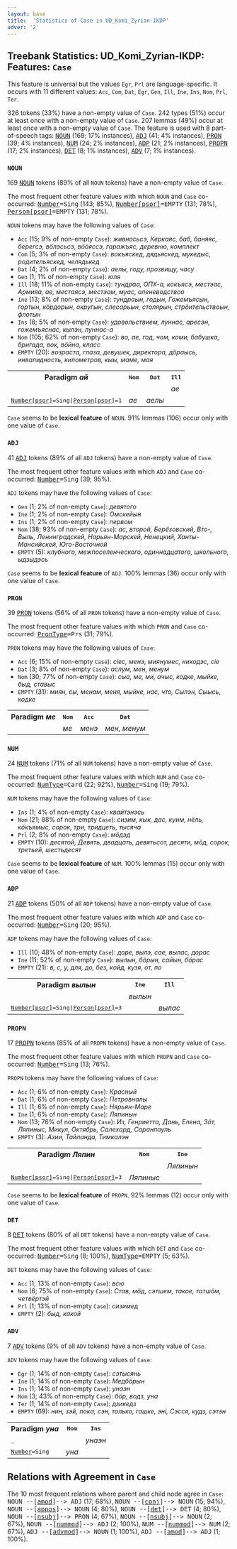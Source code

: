 ```yaml
---
layout: base
title:  'Statistics of Case in UD_Komi_Zyrian-IKDP'
udver: '2'
---
```


## Treebank Statistics: UD_Komi_Zyrian-IKDP: Features: `Case`

This feature is universal but the values `Egr`, `Prl` are language-specific.
It occurs with 11 different values: `Acc`, `Com`, `Dat`, `Egr`, `Gen`, `Ill`, `Ine`, `Ins`, `Nom`, `Prl`, `Ter`.

326 tokens (33%) have a non-empty value of `Case`.
242 types (51%) occur at least once with a non-empty value of `Case`.
207 lemmas (49%) occur at least once with a non-empty value of `Case`.
The feature is used with 8 part-of-speech tags: <tt><a href="kpv_ikdp-pos-NOUN.html">NOUN</a></tt> (169; 17% instances), <tt><a href="kpv_ikdp-pos-ADJ.html">ADJ</a></tt> (41; 4% instances), <tt><a href="kpv_ikdp-pos-PRON.html">PRON</a></tt> (39; 4% instances), <tt><a href="kpv_ikdp-pos-NUM.html">NUM</a></tt> (24; 2% instances), <tt><a href="kpv_ikdp-pos-ADP.html">ADP</a></tt> (21; 2% instances), <tt><a href="kpv_ikdp-pos-PROPN.html">PROPN</a></tt> (17; 2% instances), <tt><a href="kpv_ikdp-pos-DET.html">DET</a></tt> (8; 1% instances), <tt><a href="kpv_ikdp-pos-ADV.html">ADV</a></tt> (7; 1% instances).

### `NOUN`

169 <tt><a href="kpv_ikdp-pos-NOUN.html">NOUN</a></tt> tokens (89% of all `NOUN` tokens) have a non-empty value of `Case`.

The most frequent other feature values with which `NOUN` and `Case` co-occurred: <tt><a href="kpv_ikdp-feat-Number.html">Number</a></tt><tt>=Sing</tt> (143; 85%), <tt><a href="kpv_ikdp-feat-Number-psor.html">Number[psor]</a></tt><tt>=EMPTY</tt> (131; 78%), <tt><a href="kpv_ikdp-feat-Person-psor.html">Person[psor]</a></tt><tt>=EMPTY</tt> (131; 78%).

`NOUN` tokens may have the following values of `Case`:

* `Acc` (15; 9% of non-empty `Case`): <em>живносьсэ, Керкаяс, баб, баняяс, берегсэ, вӧлэсьсэ, вӧӧяссэ, гаражъяс, деревню, комплект</em>
* `Com` (5; 3% of non-empty `Case`): <em>вокъяскед, дядьяскед, мукедыс, родительяскед, челядькед</em>
* `Dat` (4; 2% of non-empty `Case`): <em>аелы, году, прозвищу, часу</em>
* `Gen` (1; 1% of non-empty `Case`): <em>юля</em>
* `Ill` (18; 11% of non-empty `Case`): <em>тундраа, ОПХ-а, кокъясэ, местэас, Армияа, ае, местаясэ, местэам, муас, оленеводствоо</em>
* `Ine` (13; 8% of non-empty `Case`): <em>тундраын, годын, Гожемъясын, гортын, кӧрдорын, округын, слесарьын, столярын, стрӧительствоын, флотын</em>
* `Ins` (8; 5% of non-empty `Case`): <em>удовольствием, луннас, аресэн, гожемъяснас, кылэн, луннас-а</em>
* `Nom` (105; 62% of non-empty `Case`): <em>во, ае, год, чом, коми, бабушка, бригада, вок, вӧйна, класс</em>
* `EMPTY` (20): <em>возраста, глаза, девушек, директора, дӧраысь, инвалидность, километров, кыы, маме, мая</em>

<table>
  <tr><th>Paradigm <i>ай</i></th><th><tt>Nom</tt></th><th><tt>Dat</tt></th><th><tt>Ill</tt></th></tr>
  <tr><td><tt></tt></td><td></td><td></td><td><em>ае</em></td></tr>
  <tr><td><tt><tt><a href="kpv_ikdp-feat-Number-psor.html">Number[psor]</a></tt><tt>=Sing</tt>|<tt><a href="kpv_ikdp-feat-Person-psor.html">Person[psor]</a></tt><tt>=1</tt></tt></td><td><em>ае</em></td><td><em>аелы</em></td><td></td></tr>
</table>

`Case` seems to be **lexical feature** of `NOUN`. 91% lemmas (106) occur only with one value of `Case`.

### `ADJ`

41 <tt><a href="kpv_ikdp-pos-ADJ.html">ADJ</a></tt> tokens (89% of all `ADJ` tokens) have a non-empty value of `Case`.

The most frequent other feature values with which `ADJ` and `Case` co-occurred: <tt><a href="kpv_ikdp-feat-Number.html">Number</a></tt><tt>=Sing</tt> (39; 95%).

`ADJ` tokens may have the following values of `Case`:

* `Gen` (1; 2% of non-empty `Case`): <em>девятого</em>
* `Ine` (1; 2% of non-empty `Case`): <em>Омскейын</em>
* `Ins` (1; 2% of non-empty `Case`): <em>первом</em>
* `Nom` (38; 93% of non-empty `Case`): <em>ас, второй, Берёзовский, Вто-, Выль, Ленинградскей, Нарьян-Марскей, Ненецкий, Ханты-Мансийскей, Юго-Восточной</em>
* `EMPTY` (5): <em>клубного, межпоселенческого, одиннадцатого, школьного, ыдзыдэсь</em>

`Case` seems to be **lexical feature** of `ADJ`. 100% lemmas (36) occur only with one value of `Case`.

### `PRON`

39 <tt><a href="kpv_ikdp-pos-PRON.html">PRON</a></tt> tokens (56% of all `PRON` tokens) have a non-empty value of `Case`.

The most frequent other feature values with which `PRON` and `Case` co-occurred: <tt><a href="kpv_ikdp-feat-PronType.html">PronType</a></tt><tt>=Prs</tt> (31; 79%).

`PRON` tokens may have the following values of `Case`:

* `Acc` (6; 15% of non-empty `Case`): <em>сіес, менэ, миянумес, никодэс, сіе</em>
* `Dat` (3; 8% of non-empty `Case`): <em>аслум, мен, менум</em>
* `Nom` (30; 77% of non-empty `Case`): <em>сыа, ме, ми, ачыс, кодке, мыйке, быд, ставыс</em>
* `EMPTY` (31): <em>миян, сы, менам, меня, мыйке, нас, что, Сылэн, Сыысь, кодке</em>

<table>
  <tr><th>Paradigm <i>ме</i></th><th><tt>Nom</tt></th><th><tt>Acc</tt></th><th><tt>Dat</tt></th></tr>
  <tr><td><tt></tt></td><td><em>ме</em></td><td><em>менэ</em></td><td><em>мен, менум</em></td></tr>
</table>

### `NUM`

24 <tt><a href="kpv_ikdp-pos-NUM.html">NUM</a></tt> tokens (71% of all `NUM` tokens) have a non-empty value of `Case`.

The most frequent other feature values with which `NUM` and `Case` co-occurred: <tt><a href="kpv_ikdp-feat-NumType.html">NumType</a></tt><tt>=Card</tt> (22; 92%), <tt><a href="kpv_ikdp-feat-Number.html">Number</a></tt><tt>=Sing</tt> (19; 79%).

`NUM` tokens may have the following values of `Case`:

* `Ins` (1; 4% of non-empty `Case`): <em>квайтэнэсь</em>
* `Nom` (21; 88% of non-empty `Case`): <em>сизим, кык, дас, куим, нёль, кӧкъямыс, сорок, три, тридцеть, тысяча</em>
* `Prl` (2; 8% of non-empty `Case`): <em>мӧдэд</em>
* `EMPTY` (10): <em>десятой, Девять, двадцать, девятьсот, десяти, мӧд, сорок, третьей, шестьдесят</em>

`Case` seems to be **lexical feature** of `NUM`. 100% lemmas (15) occur only with one value of `Case`.

### `ADP`

21 <tt><a href="kpv_ikdp-pos-ADP.html">ADP</a></tt> tokens (50% of all `ADP` tokens) have a non-empty value of `Case`.

The most frequent other feature values with which `ADP` and `Case` co-occurred: <tt><a href="kpv_ikdp-feat-Number.html">Number</a></tt><tt>=Sing</tt> (20; 95%).

`ADP` tokens may have the following values of `Case`:

* `Ill` (10; 48% of non-empty `Case`): <em>доре, вылэ, сае, вылас, дорас</em>
* `Ine` (11; 52% of non-empty `Case`): <em>вылын, бӧрын, сайын, бӧрас</em>
* `EMPTY` (21): <em>в, с, у, для, до, без, койд, кузя, от, по</em>

<table>
  <tr><th>Paradigm <i>вылын</i></th><th><tt>Ine</tt></th><th><tt>Ill</tt></th></tr>
  <tr><td><tt></tt></td><td><em>вылын</em></td><td></td></tr>
  <tr><td><tt><tt><a href="kpv_ikdp-feat-Number-psor.html">Number[psor]</a></tt><tt>=Sing</tt>|<tt><a href="kpv_ikdp-feat-Person-psor.html">Person[psor]</a></tt><tt>=3</tt></tt></td><td></td><td><em>вылас</em></td></tr>
</table>

### `PROPN`

17 <tt><a href="kpv_ikdp-pos-PROPN.html">PROPN</a></tt> tokens (85% of all `PROPN` tokens) have a non-empty value of `Case`.

The most frequent other feature values with which `PROPN` and `Case` co-occurred: <tt><a href="kpv_ikdp-feat-Number.html">Number</a></tt><tt>=Sing</tt> (13; 76%).

`PROPN` tokens may have the following values of `Case`:

* `Acc` (1; 6% of non-empty `Case`): <em>Красный</em>
* `Dat` (1; 6% of non-empty `Case`): <em>Петровналы</em>
* `Ill` (1; 6% of non-empty `Case`): <em>Нярьян-Маре</em>
* `Ine` (1; 6% of non-empty `Case`): <em>Ляпинын</em>
* `Nom` (13; 76% of non-empty `Case`): <em>Из, Генриетта, Дань, Елена, Зӧт, Ляпиныс, Микул, Октябрь, Салехард, Саранпауль</em>
* `EMPTY` (3): <em>Азии, Тайланда, Тимкалэн</em>

<table>
  <tr><th>Paradigm <i>Ляпин</i></th><th><tt>Nom</tt></th><th><tt>Ine</tt></th></tr>
  <tr><td><tt></tt></td><td></td><td><em>Ляпинын</em></td></tr>
  <tr><td><tt><tt><a href="kpv_ikdp-feat-Number-psor.html">Number[psor]</a></tt><tt>=Sing</tt>|<tt><a href="kpv_ikdp-feat-Person-psor.html">Person[psor]</a></tt><tt>=3</tt></tt></td><td><em>Ляпиныс</em></td><td></td></tr>
</table>

`Case` seems to be **lexical feature** of `PROPN`. 92% lemmas (12) occur only with one value of `Case`.

### `DET`

8 <tt><a href="kpv_ikdp-pos-DET.html">DET</a></tt> tokens (80% of all `DET` tokens) have a non-empty value of `Case`.

The most frequent other feature values with which `DET` and `Case` co-occurred: <tt><a href="kpv_ikdp-feat-Number.html">Number</a></tt><tt>=Sing</tt> (8; 100%), <tt><a href="kpv_ikdp-feat-NumType.html">NumType</a></tt><tt>=EMPTY</tt> (5; 63%).

`DET` tokens may have the following values of `Case`:

* `Acc` (1; 13% of non-empty `Case`): <em>всю</em>
* `Nom` (6; 75% of non-empty `Case`): <em>Став, мӧд, сэтшем, такое, татшӧм, четвёртэй</em>
* `Prl` (1; 13% of non-empty `Case`): <em>сизимед</em>
* `EMPTY` (2): <em>быд, какой</em>

### `ADV`

7 <tt><a href="kpv_ikdp-pos-ADV.html">ADV</a></tt> tokens (9% of all `ADV` tokens) have a non-empty value of `Case`.

`ADV` tokens may have the following values of `Case`:

* `Egr` (1; 14% of non-empty `Case`): <em>сэтысянь</em>
* `Ine` (1; 14% of non-empty `Case`): <em>Медбӧрын</em>
* `Ins` (1; 14% of non-empty `Case`): <em>унаэн</em>
* `Nom` (3; 43% of non-empty `Case`): <em>бӧр, водз, уна</em>
* `Ter` (1; 14% of non-empty `Case`): <em>дзикедз</em>
* `EMPTY` (69): <em>нин, зэй, пока, сэн, только, гашке, эні, Сэсся, кудз, сэтэн</em>

<table>
  <tr><th>Paradigm <i>уна</i></th><th><tt>Nom</tt></th><th><tt>Ins</tt></th></tr>
  <tr><td><tt>_</tt></td><td></td><td><em>унаэн</em></td></tr>
  <tr><td><tt><tt><a href="kpv_ikdp-feat-Number.html">Number</a></tt><tt>=Sing</tt></tt></td><td><em>уна</em></td><td></td></tr>
</table>

## Relations with Agreement in `Case`

The 10 most frequent relations where parent and child node agree in `Case`:
<tt>NOUN --[<tt><a href="kpv_ikdp-dep-amod.html">amod</a></tt>]--> ADJ</tt> (17; 68%),
<tt>NOUN --[<tt><a href="kpv_ikdp-dep-conj.html">conj</a></tt>]--> NOUN</tt> (15; 94%),
<tt>NOUN --[<tt><a href="kpv_ikdp-dep-appos.html">appos</a></tt>]--> NOUN</tt> (4; 80%),
<tt>NOUN --[<tt><a href="kpv_ikdp-dep-det.html">det</a></tt>]--> DET</tt> (4; 80%),
<tt>NOUN --[<tt><a href="kpv_ikdp-dep-nsubj.html">nsubj</a></tt>]--> PRON</tt> (4; 67%),
<tt>NOUN --[<tt><a href="kpv_ikdp-dep-nsubj.html">nsubj</a></tt>]--> NOUN</tt> (2; 67%),
<tt>NOUN --[<tt><a href="kpv_ikdp-dep-nummod.html">nummod</a></tt>]--> ADJ</tt> (2; 100%),
<tt>NUM --[<tt><a href="kpv_ikdp-dep-nummod.html">nummod</a></tt>]--> NUM</tt> (2; 67%),
<tt>ADJ --[<tt><a href="kpv_ikdp-dep-advmod.html">advmod</a></tt>]--> NOUN</tt> (1; 100%),
<tt>ADJ --[<tt><a href="kpv_ikdp-dep-amod.html">amod</a></tt>]--> ADJ</tt> (1; 100%).


